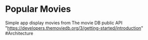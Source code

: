 # Popular Movies 
Simple app display movies from The movie DB public API "https://developers.themoviedb.org/3/getting-started/introduction"
#Architecture


